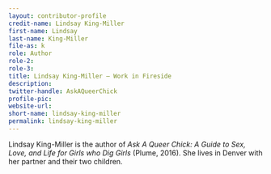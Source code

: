 ```yaml
---
layout: contributor-profile
credit-name: Lindsay King-Miller
first-name: Lindsay
last-name: King-Miller
file-as: k
role: Author
role-2:
role-3:
title: Lindsay King-Miller — Work in Fireside
description:
twitter-handle: AskAQueerChick
profile-pic:
website-url:
short-name: lindsay-king-miller
permalink: lindsay-king-miller
---
```

Lindsay King-Miller is the author of _Ask A Queer Chick: A Guide to Sex, Love, and Life for Girls who Dig Girls_ (Plume, 2016). She lives in Denver with her partner and their two children.
